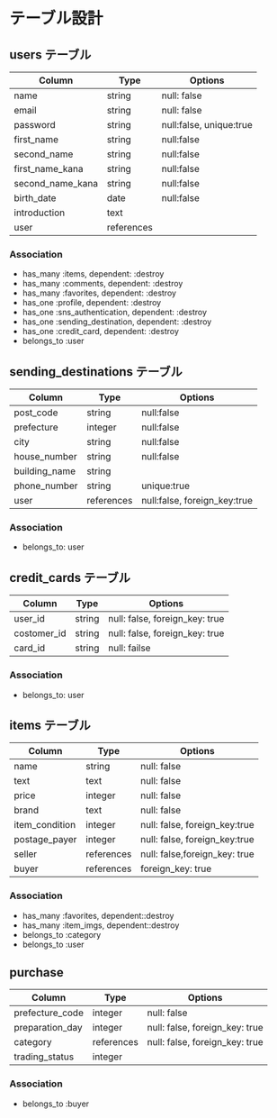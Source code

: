 # テーブル設計

## users テーブル

| Column           | Type   | Options                 |
| ---------------- | ------ | ----------------------- |
| name             | string | null: false             |
| email            | string | null: false             |
| password         | string | null:false, unique:true |
| first_name       | string     | null:false |
| second_name      | string     | null:false |
| first_name_kana  | string     | null:false |
| second_name_kana | string     | null:false |
| birth_date       | date       | null:false |
| introduction     | text       |            |
| user             | references |            |

### Association

- has_many :items, dependent: :destroy
- has_many :comments, dependent: :destroy
- has_many :favorites, dependent: :destroy
- has_one :profile, dependent: :destroy
- has_one :sns_authentication, dependent: :destroy
- has_one :sending_destination, dependent: :destroy
- has_one :credit_card, dependent: :destroy
- belongs_to :user

## sending_destinations テーブル

| Column           | Type       | Options                      |
| ---------------- | ---------- | ---------------------------- |
| post_code        | string    | null:false                   |
| prefecture       | integer    | null:false                   |
| city             | string     | null:false                   |
| house_number     | string     | null:false                   |
| building_name    | string     |                              |
| phone_number     | string     | unique:true                  |
| user             | references | null:false, foreign_key:true |

### Association

- belongs_to: user

##  credit_cards テーブル

| Column      | Type   | Options                        |
| ----------- | ------ | ------------------------------ |
| user_id     | string | null: false, foreign_key: true |
| costomer_id | string | null: false, foreign_key: true |
| card_id     | string | null: failse                   |

### Association

- belongs_to: user

## items テーブル

| Column          | Type       | Options                        |
| --------------- | ---------- | ------------------------------ |
| name            | string     | null: false                    |
| text            | text       | null: false                    |
| price           | integer    | null: false                    |
| brand           | text       | null: false                    |
| item_condition  | integer    | null: false, foreign_key:true  |
| postage_payer   | integer    | null: false, foreign_key:true  |
| seller          | references | null: false,foreign_key: true  |
| buyer           | references | foreign_key: true              |


### Association

- has_many :favorites, dependent::destroy
- has_many :item_imgs, dependent::destroy
- belongs_to :category
- belongs_to :user

## purchase

| Column          | Type       | Options                        |
| --------------- | ---------- | ------------------------------ |
| prefecture_code | integer    | null: false                    |
| preparation_day | integer    | null: false, foreign_key: true |
| category        | references | null: false, foreign_key: true |
| trading_status  | integer    |                                |

### Association

- belongs_to :buyer
